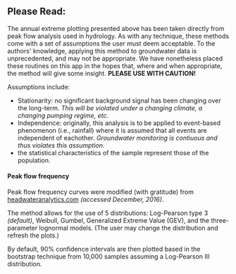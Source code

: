 
## Please Read:

The annual extreme plotting presented above has been taken directly from peak flow analysis used in hydrology. As with any technique, these methods come with a set of assumptions the user must deem acceptable. To the authors' knowledge, applying this method to groundwater data is unprecedented, and may not be appropriate. We have nonetheless placed these routines on this app in the hopes that, where and when appropriate, the method will give some insight. **PLEASE USE WITH CAUTION!**

Assumptions include:

- Stationarity: no significant background signal has been changing over the long-term. *This will be violated under a changing climate, a changing pumping regime, etc.*
- Independence: originally, this analysis is to be applied to event-based phenomenon (i.e., rainfall) where it is assumed that all events are independent of eachother. *Groundwater monitoring is contiuous and thus violates this assumption.*
- the statistical characteristics of the sample represent those of the population.


#### Peak flow frequency
Peak flow frequency curves were modified (with gratitude) from [headwateranalytics.com](http://www.headwateranalytics.com/blog/flood-frequency-analysis-in-r) *(accessed December, 2016)*.

The method allows for the use of 5 distributions: Log-Pearson type 3 *(default)*, Weibull, Gumbel, Generalized Extreme Value (GEV), and the three-parameter lognormal models. (The user may change the distribution and refresh the plots.)

By default, 90% confidence intervals are then plotted based in the bootstrap technique from 10,000 samples assuming a Log-Pearson III distribution.